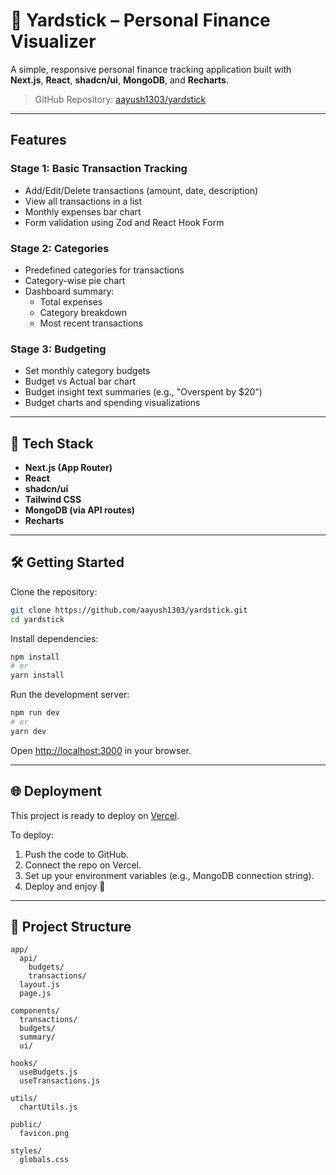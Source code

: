 
# 💸 Yardstick – Personal Finance Visualizer

A simple, responsive personal finance tracking application built with **Next.js**, **React**, **shadcn/ui**, **MongoDB**, and **Recharts**.

> GitHub Repository: [aayush1303/yardstick](https://github.com/aayush1303/yardstick.git)

---

## Features

###  Stage 1: Basic Transaction Tracking
- Add/Edit/Delete transactions (amount, date, description)
- View all transactions in a list
- Monthly expenses bar chart
- Form validation using Zod and React Hook Form

###  Stage 2: Categories
- Predefined categories for transactions
- Category-wise pie chart
- Dashboard summary:
  - Total expenses
  - Category breakdown
  - Most recent transactions

###  Stage 3: Budgeting
- Set monthly category budgets
- Budget vs Actual bar chart
- Budget insight text summaries (e.g., "Overspent by $20")
- Budget charts and spending visualizations

---

## 🧱 Tech Stack

- **Next.js (App Router)**
- **React**
- **shadcn/ui**
- **Tailwind CSS**
- **MongoDB (via API routes)**
- **Recharts**

---

## 🛠️ Getting Started

Clone the repository:

```bash
git clone https://github.com/aayush1303/yardstick.git
cd yardstick
```

Install dependencies:

```bash
npm install
# or
yarn install
```

Run the development server:

```bash
npm run dev
# or
yarn dev
```

Open [http://localhost:3000](http://localhost:3000) in your browser.

---

## 🌐 Deployment

This project is ready to deploy on [Vercel](https://vercel.com).

To deploy:
1. Push the code to GitHub.
2. Connect the repo on Vercel.
3. Set up your environment variables (e.g., MongoDB connection string).
4. Deploy and enjoy 🎉

---

## 📁 Project Structure

```
app/
  api/
    budgets/
    transactions/
  layout.js
  page.js

components/
  transactions/
  budgets/
  summary/
  ui/

hooks/
  useBudgets.js
  useTransactions.js

utils/
  chartUtils.js

public/
  favicon.png

styles/
  globals.css
```

